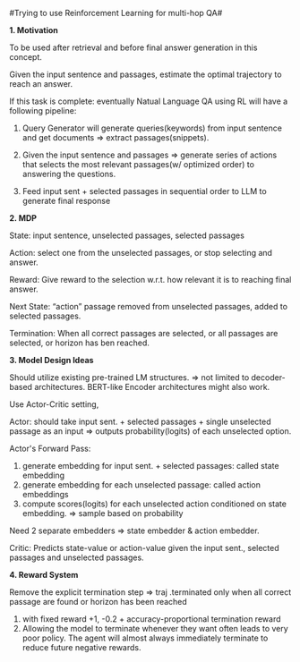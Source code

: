 #Trying to use Reinforcement Learning for multi-hop QA#

**1. Motivation**

To be used after retrieval and before final answer generation in this concept.

Given the input sentence and passages, estimate the optimal trajectory to reach an answer.

If this task is complete: eventually Natual Language QA using RL will have a following pipeline:

1) Query Generator will generate queries(keywords) from input sentence and get documents ⇒ extract passages(snippets).

2) Given the input sentence and passages ⇒ generate series of actions that selects the most relevant passages(w/ optimized order) to answering the questions.

3) Feed input sent + selected passages in sequential order to LLM to generate final response


**2. MDP**

State: input sentence, unselected passages, selected passages

Action: select one from the unselected passages, or stop selecting and answer.

Reward: Give reward to the selection w.r.t. how relevant it is to reaching final answer.

Next State: “action” passage removed from unselected passages, added to selected passages.

Termination: When all correct passages are selected, or all passages are selected, or horizon has ben reached.


**3. Model Design Ideas**

Should utilize existing pre-trained LM structures. ⇒ not limited to decoder-based architectures. BERT-like Encoder architectures might also work.

Use Actor-Critic setting, 

Actor: should take input sent. + selected passages + single unselected passage as an input ⇒ outputs probability(logits) of each unselected option. 

Actor's Forward Pass: 

1. generate embedding for input sent. + selected passages: called state embedding
2. generate embedding for each unselected passage: called action embeddings
3. compute scores(logits) for each unselected action conditioned on state embedding. ⇒ sample based on probability

Need 2 separate embedders ⇒ state embedder & action embedder.

Critic: Predicts state-value or action-value given the input sent., selected passages and unselected passages.

**4. Reward System**

Remove the explicit termination step ⇒ traj .terminated only when all correct passage are found or horizon has been reached
1. with fixed reward +1, -0.2 + accuracy-proportional termination reward
2. Allowing the model to terminate whenever they want often leads to very poor policy. The agent will almost always immediately terminate to reduce future negative rewards.



